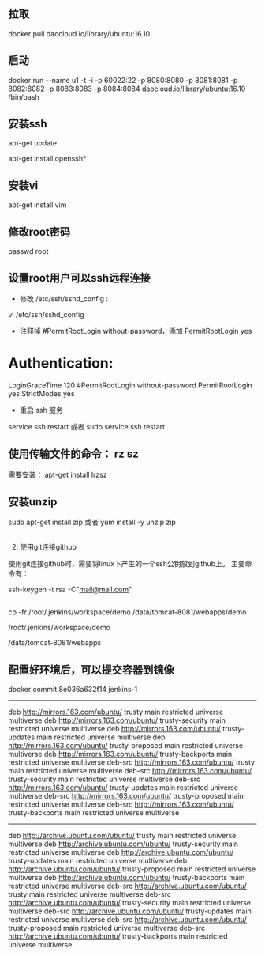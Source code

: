 ## 拉取

 docker pull daocloud.io/library/ubuntu:16.10

## 启动

docker run --name u1 -t -i -p 60022:22 -p 8080:8080 -p 8081:8081 -p 8082:8082 -p 8083:8083 -p 8084:8084 daocloud.io/library/ubuntu:16.10 /bin/bash 

## 安装ssh

apt-get update

apt-get install openssh*

## 安装vi

apt-get install vim


## 修改root密码

passwd root

## 设置root用户可以ssh远程连接

- 修改 /etc/ssh/sshd_config :

vi /etc/ssh/sshd_config

- 注释掉 #PermitRootLogin without-password，添加 PermitRootLogin yes

# Authentication:
LoginGraceTime 120
#PermitRootLogin without-password
PermitRootLogin yes
StrictModes yes

- 重启 ssh  服务

service ssh restart
或者  sudo service ssh restart


## 使用传输文件的命令： rz  sz
需要安装：  apt-get install lrzsz

## 安装unzip

sudo apt-get install zip 或者 yum install -y unzip zip

## 




## 

2. 使用git连接github

使用git连接github时，需要将linux下产生的一个ssh公钥放到github上。
主要命令有：



ssh-keygen -t rsa -C"mail@mail.com" 


## 

cp -fr /root/.jenkins/workspace/demo /data/tomcat-8081/webapps/demo

/root/.jenkins/workspace/demo

/data/tomcat-8081/webapps


## 配置好环境后，可以提交容器到镜像

docker commit 8e036a632f14 jenkins-1




---

deb http://mirrors.163.com/ubuntu/ trusty main restricted universe multiverse
deb http://mirrors.163.com/ubuntu/ trusty-security main restricted universe multiverse
deb http://mirrors.163.com/ubuntu/ trusty-updates main restricted universe multiverse
deb http://mirrors.163.com/ubuntu/ trusty-proposed main restricted universe multiverse
deb http://mirrors.163.com/ubuntu/ trusty-backports main restricted universe multiverse
deb-src http://mirrors.163.com/ubuntu/ trusty main restricted universe multiverse
deb-src http://mirrors.163.com/ubuntu/ trusty-security main restricted universe multiverse
deb-src http://mirrors.163.com/ubuntu/ trusty-updates main restricted universe multiverse
deb-src http://mirrors.163.com/ubuntu/ trusty-proposed main restricted universe multiverse
deb-src http://mirrors.163.com/ubuntu/ trusty-backports main restricted universe multiverse


---

deb http://archive.ubuntu.com/ubuntu/ trusty main restricted universe multiverse 
deb http://archive.ubuntu.com/ubuntu/ trusty-security main restricted universe multiverse 
deb http://archive.ubuntu.com/ubuntu/ trusty-updates main restricted universe multiverse 
deb http://archive.ubuntu.com/ubuntu/ trusty-proposed main restricted universe multiverse 
deb http://archive.ubuntu.com/ubuntu/ trusty-backports main restricted universe multiverse 
deb-src http://archive.ubuntu.com/ubuntu/ trusty main restricted universe multiverse 
deb-src http://archive.ubuntu.com/ubuntu/ trusty-security main restricted universe multiverse 
deb-src http://archive.ubuntu.com/ubuntu/ trusty-updates main restricted universe multiverse 
deb-src http://archive.ubuntu.com/ubuntu/ trusty-proposed main restricted universe multiverse 
deb-src http://archive.ubuntu.com/ubuntu/ trusty-backports main restricted universe multiverse


